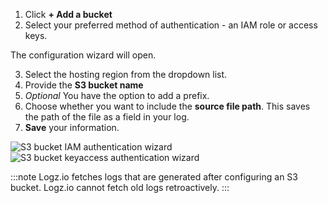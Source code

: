 1. Click **+ Add a bucket**
2. Select your preferred method of authentication - an IAM role or access keys.

The configuration wizard will open.

3. Select the hosting region from the dropdown list.
4. Provide the **S3 bucket name**
5. _Optional_ You have the option to add a prefix.
6. Choose whether you want to include the **source file path**. This saves the path of the file as a field in your log.
7. **Save** your information.

![S3 bucket IAM authentication wizard](https://dytvr9ot2sszz.cloudfront.net/logz-docs/log-shipping/s3-add-bucket.png)
![S3 bucket keyaccess authentication wizard](https://dytvr9ot2sszz.cloudfront.net/logz-docs/log-shipping/key-access-config-basic.png)

:::note
Logz.io fetches logs that are generated after configuring an S3 bucket.
Logz.io cannot fetch old logs retroactively.
:::

